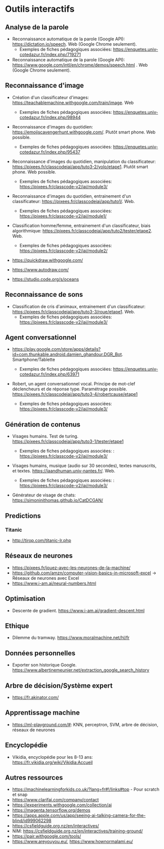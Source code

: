 # Outils interactifs


## Analyse de la parole

* Reconnaissance automatique de la parole (Google API): https://dictation.io/speech. Web (Google Chrome seulement).
	* Exemples de fiches pédagogiques associées: https://enquetes.univ-cotedazur.fr/index.php/719271 
* Reconnaissance automatique de la parole (Google API):  https://www.google.com/intl/en/chrome/demos/speech.html . Web (Google Chrome seulement).


## Reconnaissance d'image

* Création d'un classificateur d'images: https://teachablemachine.withgoogle.com/train/image. Web
	* Exemples de fiches pédagogiques associées: https://enquetes.univ-cotedazur.fr/index.php/98944 
	
* Reconnaissance d'images du quotidien: https://emojiscavengerhunt.withgoogle.com/. Plutôt smart phone. Web possible.
	* Exemples de fiches pédagogiques associées: https://enquetes.univ-cotedazur.fr/index.php/95437 

* Reconnaissance d'images du quotidien, manipulation du classificateur: https://pixees.fr/classcodeiai/app/tuto3-2/yolo/etape1. Plutôt smart phone. Web possible.
	* Exemples de fiches pédagogiques associées: https://pixees.fr/classcode-v2/iai/module3/

* Reconnaissance d'images du quotidien, entrainement d'un classificateur: https://pixees.fr/classcodeiai/app/tuto1/. Web.
	* Exemples de fiches pédagogiques associées:  https://pixees.fr/classcode-v2/iai/module1/

* Classification homme/femme, entrainement d'un classificateur, biais algorithmique: https://pixees.fr/classcodeiai/app/tuto2/tester/etape2. Web.
	* Exemples de fiches pédagogiques associées:  https://pixees.fr/classcode-v2/iai/module2/

* https://quickdraw.withgoogle.com/

* https://www.autodraw.com/

* https://studio.code.org/s/oceans

## Reconnaissance de sons


* Classification de cris d'animaux, entrainement d'un classificateur: https://pixees.fr/classcodeiai/app/tuto3-3/roue/etape1. Web.
	* Exemples de fiches pédagogiques associées:  https://pixees.fr/classcode-v2/iai/module3/

	
## Agent conversationnel

* https://play.google.com/store/apps/details?id=com.thunkable.android.damien_ghandour.DGR_Bot. Smartphone/Tablette
	* Exemples de fiches pédagogiques associées: https://enquetes.univ-cotedazur.fr/index.php/63971

* Robert, un agent conversationnel vocal. Principe de mot-clef déclencheurs et de réponse type. Paramétrage possible. https://pixees.fr/classcodeiai/app/tuto3-4/robertcause/etape1
	* Exemples de fiches pédagogiques associées:  https://pixees.fr/classcode-v2/iai/module3/

## Génération de contenus

* Visages humains. Test de turing. https://pixees.fr/classcodeiai/app/tuto3-1/tester/etape1
	* Exemples de fiches pédagogiques associées:  : https://pixees.fr/classcode-v2/iai/module3/

* Visages humains, musique (audio sur 30 secondes), textes manuscrits, et textes. https://iaandhuman.univ-nantes.fr/. Web. 
	* Exemples de fiches pédagogiques associées:  : https://pixees.fr/classcode-v2/iai/module3/

* Générateur de visage de chats: https://simoninithomas.github.io/CatDCGAN/


	
## Predictions

### Titanic

* http://tirop.com/titanic-lr.php


## Réseaux de neurones

* https://pixees.fr/jouez-avec-les-neurones-de-la-machine/
* https://github.com/amzn/computer-vision-basics-in-microsoft-excel -> Réseaux de neurones avec Excel
* https://www.i-am.ai/neural-numbers.html

## Optimisation

* Descente de gradient. https://www.i-am.ai/gradient-descent.html

## Ethique

* Dilemme du tramway. https://www.moralmachine.net/hl/fr


## Données personnelles

* Exporter son historique Google. https://www.albertinemeunier.net/extraction_google_search_history

## Arbre de décision/Système expert

* https://fr.akinator.com/

## Apprentissage machine

* https://ml-playground.com/#: KNN, perceptron, SVM, arbre de décision, réseaux de neurones

## Encyclopédie

* Vikidia, encyclopédie pour les 8-13 ans: https://fr.vikidia.org/wiki/Vikidia:Accueil

## Autres ressources

* https://machinelearningforkids.co.uk/?lang=fr#!/links#top - Pour scratch et snap
* https://www.clarifai.com/company/contact
* https://experiments.withgoogle.com/collection/ai
* https://magenta.tensorflow.org/demos
* https://apps.apple.com/us/app/seeing-ai-talking-camera-for-the-blind/id999062298
* https://csfieldguide.org.nz/en/interactives/
* NIM: https://csfieldguide.org.nz/en/interactives/training-ground/
* https://pair.withgoogle.com/tools/
* https://www.areyouyou.eu/, https://www.hownormalami.eu/